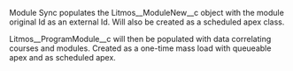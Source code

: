 Module Sync populates the Litmos__ModuleNew__c object with the module original Id as an external Id. Will also be created as a scheduled apex class.

Litmos__ProgramModule__c will then be populated with data correlating courses and modules. Created as a one-time mass load with queueable apex and as scheduled apex.
